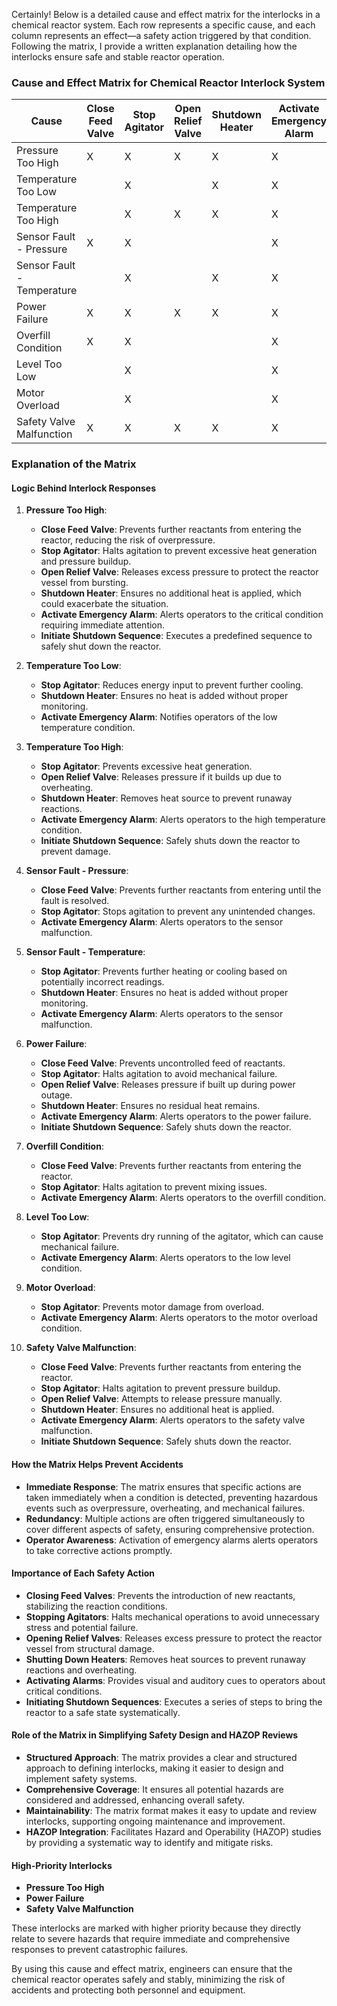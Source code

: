 Certainly! Below is a detailed cause and effect matrix for the interlocks in a chemical reactor system. Each row represents a specific cause, and each column represents an effect—a safety action triggered by that condition. Following the matrix, I provide a written explanation detailing how the interlocks ensure safe and stable reactor operation.

### Cause and Effect Matrix for Chemical Reactor Interlock System

| **Cause**                      | **Close Feed Valve** | **Stop Agitator** | **Open Relief Valve** | **Shutdown Heater** | **Activate Emergency Alarm** | **Initiate Shutdown Sequence** | **Alarm Acknowledgment Required** | **Reset Required** |
|----------------------------------|----------------------|-------------------|-----------------------|---------------------|------------------------------|----------------------------|-------------------------------|--------------------|
| Pressure Too High                | X                    | X                 | X                     | X                   | X                            | X                          | Yes                           | Yes              |
| Temperature Too Low              |                      | X                 |                       | X                   | X                            |                              | Yes                           | Yes              |
| Temperature Too High             |                      | X                 | X                     | X                   | X                            | X                          | Yes                           | Yes              |
| Sensor Fault - Pressure          | X                    | X                 |                       |                     | X                            |                              | Yes                           | Yes              |
| Sensor Fault - Temperature       |                      | X                 |                       | X                   | X                            |                              | Yes                           | Yes              |
| Power Failure                    | X                    | X                 | X                     | X                   | X                            | X                          | No                            | No               |
| Overfill Condition               | X                    | X                 |                       |                     | X                            |                              | Yes                           | Yes              |
| Level Too Low                    |                      | X                 |                       |                     | X                            |                              | Yes                           | Yes              |
| Motor Overload                   |                      | X                 |                       |                     | X                            |                              | Yes                           | Yes              |
| Safety Valve Malfunction         | X                    | X                 | X                     | X                   | X                            | X                          | Yes                           | Yes              |

### Explanation of the Matrix

#### Logic Behind Interlock Responses

1. **Pressure Too High**:
   - **Close Feed Valve**: Prevents further reactants from entering the reactor, reducing the risk of overpressure.
   - **Stop Agitator**: Halts agitation to prevent excessive heat generation and pressure buildup.
   - **Open Relief Valve**: Releases excess pressure to protect the reactor vessel from bursting.
   - **Shutdown Heater**: Ensures no additional heat is applied, which could exacerbate the situation.
   - **Activate Emergency Alarm**: Alerts operators to the critical condition requiring immediate attention.
   - **Initiate Shutdown Sequence**: Executes a predefined sequence to safely shut down the reactor.

2. **Temperature Too Low**:
   - **Stop Agitator**: Reduces energy input to prevent further cooling.
   - **Shutdown Heater**: Ensures no heat is added without proper monitoring.
   - **Activate Emergency Alarm**: Notifies operators of the low temperature condition.
   
3. **Temperature Too High**:
   - **Stop Agitator**: Prevents excessive heat generation.
   - **Open Relief Valve**: Releases pressure if it builds up due to overheating.
   - **Shutdown Heater**: Removes heat source to prevent runaway reactions.
   - **Activate Emergency Alarm**: Alerts operators to the high temperature condition.
   - **Initiate Shutdown Sequence**: Safely shuts down the reactor to prevent damage.

4. **Sensor Fault - Pressure**:
   - **Close Feed Valve**: Prevents further reactants from entering until the fault is resolved.
   - **Stop Agitator**: Stops agitation to prevent any unintended changes.
   - **Activate Emergency Alarm**: Alerts operators to the sensor malfunction.
   
5. **Sensor Fault - Temperature**:
   - **Stop Agitator**: Prevents further heating or cooling based on potentially incorrect readings.
   - **Shutdown Heater**: Ensures no heat is added without proper monitoring.
   - **Activate Emergency Alarm**: Alerts operators to the sensor malfunction.

6. **Power Failure**:
   - **Close Feed Valve**: Prevents uncontrolled feed of reactants.
   - **Stop Agitator**: Halts agitation to avoid mechanical failure.
   - **Open Relief Valve**: Releases pressure if built up during power outage.
   - **Shutdown Heater**: Ensures no residual heat remains.
   - **Activate Emergency Alarm**: Alerts operators to the power failure.
   - **Initiate Shutdown Sequence**: Safely shuts down the reactor.

7. **Overfill Condition**:
   - **Close Feed Valve**: Prevents further reactants from entering the reactor.
   - **Stop Agitator**: Halts agitation to prevent mixing issues.
   - **Activate Emergency Alarm**: Alerts operators to the overfill condition.
   
8. **Level Too Low**:
   - **Stop Agitator**: Prevents dry running of the agitator, which can cause mechanical failure.
   - **Activate Emergency Alarm**: Alerts operators to the low level condition.
   
9. **Motor Overload**:
   - **Stop Agitator**: Prevents motor damage from overload.
   - **Activate Emergency Alarm**: Alerts operators to the motor overload condition.
   
10. **Safety Valve Malfunction**:
    - **Close Feed Valve**: Prevents further reactants from entering the reactor.
    - **Stop Agitator**: Halts agitation to prevent pressure buildup.
    - **Open Relief Valve**: Attempts to release pressure manually.
    - **Shutdown Heater**: Ensures no additional heat is applied.
    - **Activate Emergency Alarm**: Alerts operators to the safety valve malfunction.
    - **Initiate Shutdown Sequence**: Safely shuts down the reactor.

#### How the Matrix Helps Prevent Accidents

- **Immediate Response**: The matrix ensures that specific actions are taken immediately when a condition is detected, preventing hazardous events such as overpressure, overheating, and mechanical failures.
- **Redundancy**: Multiple actions are often triggered simultaneously to cover different aspects of safety, ensuring comprehensive protection.
- **Operator Awareness**: Activation of emergency alarms alerts operators to take corrective actions promptly.

#### Importance of Each Safety Action

- **Closing Feed Valves**: Prevents the introduction of new reactants, stabilizing the reaction conditions.
- **Stopping Agitators**: Halts mechanical operations to avoid unnecessary stress and potential failure.
- **Opening Relief Valves**: Releases excess pressure to protect the reactor vessel from structural damage.
- **Shutting Down Heaters**: Removes heat sources to prevent runaway reactions and overheating.
- **Activating Alarms**: Provides visual and auditory cues to operators about critical conditions.
- **Initiating Shutdown Sequences**: Executes a series of steps to bring the reactor to a safe state systematically.

#### Role of the Matrix in Simplifying Safety Design and HAZOP Reviews

- **Structured Approach**: The matrix provides a clear and structured approach to defining interlocks, making it easier to design and implement safety systems.
- **Comprehensive Coverage**: It ensures all potential hazards are considered and addressed, enhancing overall safety.
- **Maintainability**: The matrix format makes it easy to update and review interlocks, supporting ongoing maintenance and improvement.
- **HAZOP Integration**: Facilitates Hazard and Operability (HAZOP) studies by providing a systematic way to identify and mitigate risks.

#### High-Priority Interlocks

- **Pressure Too High**
- **Power Failure**
- **Safety Valve Malfunction**

These interlocks are marked with higher priority because they directly relate to severe hazards that require immediate and comprehensive responses to prevent catastrophic failures.

By using this cause and effect matrix, engineers can ensure that the chemical reactor operates safely and stably, minimizing the risk of accidents and protecting both personnel and equipment.
